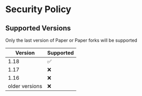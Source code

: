 # Security Policy

## Supported Versions

Only the last version of Paper or Paper forks will be supported


| Version        | Supported          |
|----------------|--------------------|
| 1.18           | :white_check_mark: |
| 1.17           | :x:                |
| 1.16           | :x:                |
| older versions | :x:                |

